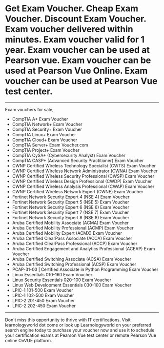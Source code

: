 # Get Exam Voucher. Cheap Exam Voucher. Discount Exam Voucher. Exam voucher delivered within minutes. Exam voucher valid for 1 year. Exam voucher can be used at Pearson vue. Exam voucher can be used at Pearson Vue Online. Exam voucher can be used at Pearson Vue test center.

-----------

Exam vouchers for sale;
* CompTIA A+ Exam Voucher
* CompTIA Network+ Exam Voucher
* CompTIA Security+ Exam Voucher
* CompTIA Linux+ Exam Voucher
* CompTIA Cloud+ Exam Voucher
* CompTIA Server+ Exam Voucher.com
* CompTIA Project+ Exam Voucher
* CompTIA CySA+ (Cybersecurity Analyst) Exam Voucher
* CompTIA CASP+ (Advanced Security Practitioner) Exam Voucher
* CWNP Certified Wireless Technology Specialist (CWTS) Exam Voucher
* CWNP Certified Wireless Network Administrator (CWNA) Exam Voucher
* CWNP Certified Wireless Security Professional (CWSP) Exam Voucher
* CWNP Certified Wireless Design Professional (CWDP) Exam Voucher
* CWNP Certified Wireless Analysis Professional (CWAP) Exam Voucher
* CWNP Certified Wireless Network Expert (CWNE) Exam Voucher
* Fortinet Network Security Expert 4 (NSE 4) Exam Voucher
* Fortinet Network Security Expert 5 (NSE 5) Exam Voucher
* Fortinet Network Security Expert 6 (NSE 6) Exam Voucher
* Fortinet Network Security Expert 7 (NSE 7) Exam Voucher
* Fortinet Network Security Expert 8 (NSE 8) Exam Voucher
* Aruba Certified Mobility Associate (ACMA) Exam Voucher
* Aruba Certified Mobility Professional (ACMP) Exam Voucher
* Aruba Certified Mobility Expert (ACMX) Exam Voucher
* Aruba Certified ClearPass Associate (ACCA) Exam Voucher
* Aruba Certified ClearPass Professional (ACCP) Exam Voucher
* Aruba Certified Engagement and Analytics Professional (ACEAP) Exam Voucher
* Aruba Certified Switching Associate (ACSA) Exam Voucher
* Aruba Certified Switching Professional (ACSP) Exam Voucher
* PCAP-31-03 | Certified Associate in Python Programming Exam Voucher
* Linux Essentials 010-160 Exam Voucher
* Linux Security Essentials 020-100 Exam Voucher
* Linux Web Development Essentials 030-100 Exam Voucher
* LPIC-1 101-500 Exam Voucher
* LPIC-1 102-500 Exam Voucher
* LPIC-2 201-450 Exam Voucher
* LPIC-2 202-450 Exam Voucher

-----------

Don't miss this opportunity to thrive with IT certifications. Visit learnologyworld dot come or look up Learnologyworld on your preferred search engine today to purchase your voucher now and use it to schedule your certification exams at Pearson Vue test center or remote Pearson Vue online OnVUE platform.
